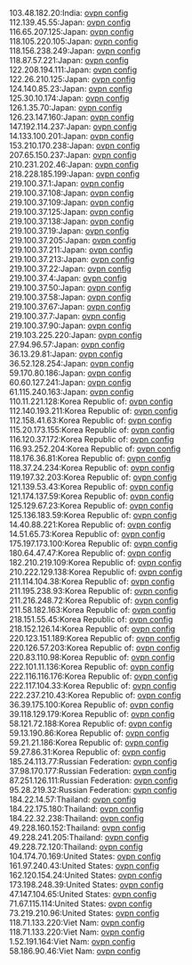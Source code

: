 103.48.182.20:India: [ovpn config](vpn/103_48_182_20.ovpn)  
112.139.45.55:Japan: [ovpn config](vpn/112_139_45_55.ovpn)  
116.65.207.125:Japan: [ovpn config](vpn/116_65_207_125.ovpn)  
118.105.220.105:Japan: [ovpn config](vpn/118_105_220_105.ovpn)  
118.156.238.249:Japan: [ovpn config](vpn/118_156_238_249.ovpn)  
118.87.57.221:Japan: [ovpn config](vpn/118_87_57_221.ovpn)  
122.208.194.111:Japan: [ovpn config](vpn/122_208_194_111.ovpn)  
122.26.210.125:Japan: [ovpn config](vpn/122_26_210_125.ovpn)  
124.140.85.23:Japan: [ovpn config](vpn/124_140_85_23.ovpn)  
125.30.10.174:Japan: [ovpn config](vpn/125_30_10_174.ovpn)  
126.1.35.70:Japan: [ovpn config](vpn/126_1_35_70.ovpn)  
126.23.147.160:Japan: [ovpn config](vpn/126_23_147_160.ovpn)  
147.192.114.237:Japan: [ovpn config](vpn/147_192_114_237.ovpn)  
14.133.100.201:Japan: [ovpn config](vpn/14_133_100_201.ovpn)  
153.210.170.238:Japan: [ovpn config](vpn/153_210_170_238.ovpn)  
207.65.150.237:Japan: [ovpn config](vpn/207_65_150_237.ovpn)  
210.231.202.46:Japan: [ovpn config](vpn/210_231_202_46.ovpn)  
218.228.185.199:Japan: [ovpn config](vpn/218_228_185_199.ovpn)  
219.100.37.1:Japan: [ovpn config](vpn/219_100_37_1.ovpn)  
219.100.37.108:Japan: [ovpn config](vpn/219_100_37_108.ovpn)  
219.100.37.109:Japan: [ovpn config](vpn/219_100_37_109.ovpn)  
219.100.37.125:Japan: [ovpn config](vpn/219_100_37_125.ovpn)  
219.100.37.138:Japan: [ovpn config](vpn/219_100_37_138.ovpn)  
219.100.37.19:Japan: [ovpn config](vpn/219_100_37_19.ovpn)  
219.100.37.205:Japan: [ovpn config](vpn/219_100_37_205.ovpn)  
219.100.37.211:Japan: [ovpn config](vpn/219_100_37_211.ovpn)  
219.100.37.213:Japan: [ovpn config](vpn/219_100_37_213.ovpn)  
219.100.37.22:Japan: [ovpn config](vpn/219_100_37_22.ovpn)  
219.100.37.4:Japan: [ovpn config](vpn/219_100_37_4.ovpn)  
219.100.37.50:Japan: [ovpn config](vpn/219_100_37_50.ovpn)  
219.100.37.58:Japan: [ovpn config](vpn/219_100_37_58.ovpn)  
219.100.37.67:Japan: [ovpn config](vpn/219_100_37_67.ovpn)  
219.100.37.7:Japan: [ovpn config](vpn/219_100_37_7.ovpn)  
219.100.37.90:Japan: [ovpn config](vpn/219_100_37_90.ovpn)  
219.103.225.220:Japan: [ovpn config](vpn/219_103_225_220.ovpn)  
27.94.96.57:Japan: [ovpn config](vpn/27_94_96_57.ovpn)  
36.13.29.81:Japan: [ovpn config](vpn/36_13_29_81.ovpn)  
36.52.128.254:Japan: [ovpn config](vpn/36_52_128_254.ovpn)  
59.170.80.186:Japan: [ovpn config](vpn/59_170_80_186.ovpn)  
60.60.127.241:Japan: [ovpn config](vpn/60_60_127_241.ovpn)  
61.115.240.163:Japan: [ovpn config](vpn/61_115_240_163.ovpn)  
110.11.221.128:Korea Republic of: [ovpn config](vpn/110_11_221_128.ovpn)  
112.140.193.211:Korea Republic of: [ovpn config](vpn/112_140_193_211.ovpn)  
112.158.41.63:Korea Republic of: [ovpn config](vpn/112_158_41_63.ovpn)  
115.20.173.155:Korea Republic of: [ovpn config](vpn/115_20_173_155.ovpn)  
116.120.37.172:Korea Republic of: [ovpn config](vpn/116_120_37_172.ovpn)  
116.93.252.204:Korea Republic of: [ovpn config](vpn/116_93_252_204.ovpn)  
118.176.36.81:Korea Republic of: [ovpn config](vpn/118_176_36_81.ovpn)  
118.37.24.234:Korea Republic of: [ovpn config](vpn/118_37_24_234.ovpn)  
119.197.32.203:Korea Republic of: [ovpn config](vpn/119_197_32_203.ovpn)  
121.139.53.43:Korea Republic of: [ovpn config](vpn/121_139_53_43.ovpn)  
121.174.137.59:Korea Republic of: [ovpn config](vpn/121_174_137_59.ovpn)  
125.129.67.23:Korea Republic of: [ovpn config](vpn/125_129_67_23.ovpn)  
125.136.183.59:Korea Republic of: [ovpn config](vpn/125_136_183_59.ovpn)  
14.40.88.221:Korea Republic of: [ovpn config](vpn/14_40_88_221.ovpn)  
14.51.65.73:Korea Republic of: [ovpn config](vpn/14_51_65_73.ovpn)  
175.197.173.100:Korea Republic of: [ovpn config](vpn/175_197_173_100.ovpn)  
180.64.47.47:Korea Republic of: [ovpn config](vpn/180_64_47_47.ovpn)  
182.210.219.109:Korea Republic of: [ovpn config](vpn/182_210_219_109.ovpn)  
210.222.129.138:Korea Republic of: [ovpn config](vpn/210_222_129_138.ovpn)  
211.114.104.38:Korea Republic of: [ovpn config](vpn/211_114_104_38.ovpn)  
211.195.238.93:Korea Republic of: [ovpn config](vpn/211_195_238_93.ovpn)  
211.216.248.72:Korea Republic of: [ovpn config](vpn/211_216_248_72.ovpn)  
211.58.182.163:Korea Republic of: [ovpn config](vpn/211_58_182_163.ovpn)  
218.151.55.45:Korea Republic of: [ovpn config](vpn/218_151_55_45.ovpn)  
218.152.126.14:Korea Republic of: [ovpn config](vpn/218_152_126_14.ovpn)  
220.123.151.189:Korea Republic of: [ovpn config](vpn/220_123_151_189.ovpn)  
220.126.57.203:Korea Republic of: [ovpn config](vpn/220_126_57_203.ovpn)  
220.83.110.98:Korea Republic of: [ovpn config](vpn/220_83_110_98.ovpn)  
222.101.11.136:Korea Republic of: [ovpn config](vpn/222_101_11_136.ovpn)  
222.116.116.176:Korea Republic of: [ovpn config](vpn/222_116_116_176.ovpn)  
222.117.104.33:Korea Republic of: [ovpn config](vpn/222_117_104_33.ovpn)  
222.237.210.43:Korea Republic of: [ovpn config](vpn/222_237_210_43.ovpn)  
36.39.175.100:Korea Republic of: [ovpn config](vpn/36_39_175_100.ovpn)  
39.118.129.179:Korea Republic of: [ovpn config](vpn/39_118_129_179.ovpn)  
58.121.72.188:Korea Republic of: [ovpn config](vpn/58_121_72_188.ovpn)  
59.13.190.86:Korea Republic of: [ovpn config](vpn/59_13_190_86.ovpn)  
59.21.21.186:Korea Republic of: [ovpn config](vpn/59_21_21_186.ovpn)  
59.27.86.31:Korea Republic of: [ovpn config](vpn/59_27_86_31.ovpn)  
185.24.113.77:Russian Federation: [ovpn config](vpn/185_24_113_77.ovpn)  
37.98.170.177:Russian Federation: [ovpn config](vpn/37_98_170_177.ovpn)  
87.251.126.111:Russian Federation: [ovpn config](vpn/87_251_126_111.ovpn)  
95.28.219.32:Russian Federation: [ovpn config](vpn/95_28_219_32.ovpn)  
184.22.14.57:Thailand: [ovpn config](vpn/184_22_14_57.ovpn)  
184.22.175.180:Thailand: [ovpn config](vpn/184_22_175_180.ovpn)  
184.22.32.238:Thailand: [ovpn config](vpn/184_22_32_238.ovpn)  
49.228.160.152:Thailand: [ovpn config](vpn/49_228_160_152.ovpn)  
49.228.241.205:Thailand: [ovpn config](vpn/49_228_241_205.ovpn)  
49.228.72.120:Thailand: [ovpn config](vpn/49_228_72_120.ovpn)  
104.174.70.169:United States: [ovpn config](vpn/104_174_70_169.ovpn)  
161.97.240.43:United States: [ovpn config](vpn/161_97_240_43.ovpn)  
162.120.154.24:United States: [ovpn config](vpn/162_120_154_24.ovpn)  
173.198.248.39:United States: [ovpn config](vpn/173_198_248_39.ovpn)  
47.147.104.65:United States: [ovpn config](vpn/47_147_104_65.ovpn)  
71.67.115.114:United States: [ovpn config](vpn/71_67_115_114.ovpn)  
73.219.210.96:United States: [ovpn config](vpn/73_219_210_96.ovpn)  
118.71.133.220:Viet Nam: [ovpn config](vpn/118_71_133_220.ovpn)  
118.71.133.220:Viet Nam: [ovpn config](vpn/118_71_133_220.ovpn)  
1.52.191.164:Viet Nam: [ovpn config](vpn/1_52_191_164.ovpn)  
58.186.90.46:Viet Nam: [ovpn config](vpn/58_186_90_46.ovpn)  
